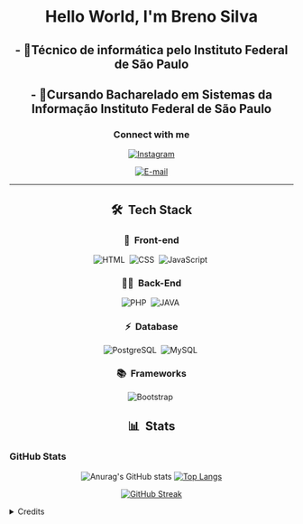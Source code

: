 <h1 align="center">
  Hello World, I'm Breno Silva
</h1>
 
 <div align="center">
<!--   <img height="380em" src="https://user-images.githubusercontent.com/70382532/138322189-2db8df52-9dcb-40a0-88a8-c365466bd33d.gif"/> -->

  <h2>- 📖Técnico de informática pelo Instituto Federal de São Paulo</h2>
  <h2>- 📖Cursando Bacharelado em Sistemas da Informação Instituto Federal de São Paulo</h2>
  
<h3 align="center">
  Connect with me
</h3>

<div align="center">
<p>

<a href="https://www.instagram.com/brenocvs/"><img src="https://img.shields.io/badge/-Instagram-020114?style=for-the-badge&amp;logo=instagram&amp;logoColor=EBD03E&amp;color:FFF" alt="Instagram"></a>

   <a href="mailto:brenocvsilva14@gmail.com">
<img src="https://img.shields.io/badge/-email-020114?style=for-the-badge&amp;logo=gmail&amp;logoColor=EBD03E&amp;color:FFF" alt="E-mail">
</a></p>
</div>

---

## 🛠 &nbsp;Tech Stack

### 🎨 &nbsp;Front-end

![HTML](https://img.shields.io/badge/-HTML-ECE2FB?style=for-the-badge&logo=HTML5)&nbsp;
![CSS](https://img.shields.io/badge/-CSS-ECE2FB?style=for-the-badge&logo=CSS3&logoColor=1572B6)&nbsp;
![JavaScript](https://img.shields.io/badge/-JavaScript-ECE2FB?style=for-the-badge&logo=javascript&logoColor=1572B6)&nbsp;

### 👩‍💻 &nbsp;Back-End

![PHP](https://img.shields.io/badge/PHP-E7ECEB?style=for-the-badge&logo=php)&nbsp;
![JAVA](https://img.shields.io/badge/JAVA-E7ECEB?style=for-the-badge&logo=java)&nbsp;

### ⚡ &nbsp;Database

![PostgreSQL](https://img.shields.io/badge/-PostgreSQL-ECE2FB?style=for-the-badge&logo=postgresql)&nbsp;
![MySQL](https://img.shields.io/badge/-MySQL-ECE2FB?style=for-the-badge&logo=mysql)&nbsp;

### 📚 &nbsp;Frameworks

![Bootstrap](https://img.shields.io/badge/bootstrap-%238511FA.svg?style=for-the-badge&logo=bootstrap&logoColor=white)&nbsp;

## 📊 &nbsp;Stats

<h3 align="left">GitHub Stats</h3>

![Anurag's GitHub stats](https://github-readme-stats-git-masterrstaa-rickstaa.vercel.app/api?username=BrenoCVS&hide_title=true&show_icons=true&include_all_commits=false&count_private=true&line_height=25&hide=issues&bg_color=020114&title_color=7520FF&text_color=FFF&border_radius=3&border_color=181832&icon_color=7520FF&theme=jolly)
[![Top Langs](https://github-readme-stats-git-masterrstaa-rickstaa.vercel.app/api/top-langs/?username=BrenoCVS&line_height=10&card_width=290&layout=compact&hide_title=false&count_private=true&langs_count=10&show_icons=true&title_color=7520FF&bg_color=020114&text_color=8B8B8B&border_radius=3&border_color=181832)](https://github.com/BrenoCVS/github-readme-stats)

[![GitHub Streak](https://streak-stats.demolab.com?user=BrenoCVS&theme=buefy-dark&border_radius=3&date_format=M%20j%5B%2C%20Y%5D&background=020114&border=181832&ring=7520FF&stroke=181832&currStreakLabel=ED00F2&sideLabels=FCFCFC&currStreakNum=ED00F2&fire=ED00F2&sideNums=7520FF&dates=8B8B8B)](https://git.io/streak-stats)

<details align="left">
  <summary>Credits</summary> 
  - Badges by <a href="https://shields.io/">shields.io</a>
  <br>
  - GitHub Stats by <a href="https://github.com/anuraghazra/github-readme-stats">anuraghazra</a>
  <br>
   - GitHub Streak by <a href="https://github.com/DenverCoder1/github-readme-streak-stats">DenverCoder1</a>
  <br>
	
</details>

<!-- GITHUB STATUS -->

<!--
<div align="center">
  <a href="https://github.com/ViictorWebTech">

  <img height="180em" src="https://github-readme-stats.vercel.app/api?username=ViictorWebTech&show_icons=true&theme=jolly&include_all_commits=true&count_private=true"/>
  <img height="180em" src="https://github-readme-stats.vercel.app/api/top-langs/?username=ViictorWebTech&layout=compact&langs_count=7&theme=jolly"/>
</div>

<!-- TEMAS: dark, radical, merko, gruvbox, tokyonight, onedark, cobalt, synthwave, highcontrast, dracula -->
  <!--
<div style="display: inline_block"><br>
  
  -->

  <!-- TECNOLOGIAS -->
<!--
<div align="center"> -->
  <!--
  
  <img align="center" alt="Victor-HTML" height="30" width="40" src="https://raw.githubusercontent.com/devicons/devicon/master/icons/html5/html5-original.svg">
  
  <img align="center" alt="Victor-CSS" height="30" width="40" src="https://raw.githubusercontent.com/devicons/devicon/master/icons/css3/css3-original.svg">
  
  <img align="center" alt="Victor-JavaScript" height="30" width="40" src="https://raw.githubusercontent.com/devicons/devicon/master/icons/javascript/javascript-original.svg">
 
  <img align="center" alt="Victor-PHP" height="30" width="40" src="https://raw.githubusercontent.com/devicons/devicon/master/icons/php/php-original.svg">
 
  <img align="center" alt="Victor-PostgreSQL" height="30" width="40" src="https://raw.githubusercontent.com/devicons/devicon/master/icons/postgresql/postgresql-original.svg">
 
  <img align="center" alt="Victor-Java" height="30" width="40" src="https://raw.githubusercontent.com/devicons/devicon/master/icons/java/java-original.svg">
  
  </div>
  
  <img align="right" alt="Victor-pic" height="150" style="border-radius:50px;" src="https://d1fdloi71mui9q.cloudfront.net/5MJ2xszwQD6cXigBY58V_35738fa8d3xSsx2Y?width=338&height=338">
</div>
  -->

##

<div> 
  
  <!-- REDES -->
  <div align="center">
  <!-- Secret <a href="https://www.youtube.com/channel/UCMD8AJbtJl1DUl-d3YkZztA" target="_blank"><img src="https://img.shields.io/badge/YouTube-FF0000?style=for-the-badge&logo=youtube&logoColor=white" target="_blank"></a> 
   <a href="https://www.instagram.com/victorguerreiro_br/" target="_blank"><img src="https://img.shields.io/badge/-Instagram-%23E4405F?style=for-the-badge&logo=instagram&logoColor=white" target="_blank"></a>
 	 <a href="https://www.twitch.tv/victor_guerreiro" target="_blank"><img src="https://img.shields.io/badge/Twitch-9146FF?style=for-the-badge&logo=twitch&logoColor=white" target="_blank"></a>
 <a href="https://discord.gg/utxHV5Z" target="_blank"><img src="https://img.shields.io/badge/Discord-7289DA?style=for-the-badge&logo=discord&logoColor=white" target="_blank"></a> 
<a href="https://twitter.com/VictorGuerrei16" target="_blank"><img src="https://img.shields.io/badge/Twitter-1DA1F2?style=for-the-badge&logo=twitter&logoColor=white" target="_blank"></a>
  <a href = "mailto:victorguerreirocontact@gmail.com"><img src="https://img.shields.io/badge/-Gmail-%23333?style=for-the-badge&logo=gmail&logoColor=white" target="_blank"></a>
-->
  </div>

 <!--
  ![Snake animation](https://github.com/ViictorWebTech/ViictorWebTech/blob/output/github-contribution-grid-snake.svg)
  -->

</div>
